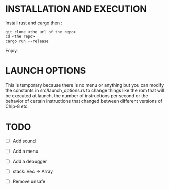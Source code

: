 # INSTALLATION AND EXECUTION

Install rust and cargo then :

```
git clone <the url of the repo>
cd <the repo>
cargo run --release
```

Enjoy.

# LAUNCH OPTIONS

This is temporary because there is no menu or anything but you can modify the constants in src/launch_options.rs to change things like the rom that will be executed at launch, the number of instructions per second or the behavior of certain instructions that changed between different versions of Chip-8 etc.

# TODO

- [ ] Add sound
- [ ] Add a menu
- [ ] Add a debugger

- [ ] stack: Vec -> Array
- [ ] Remove unsafe